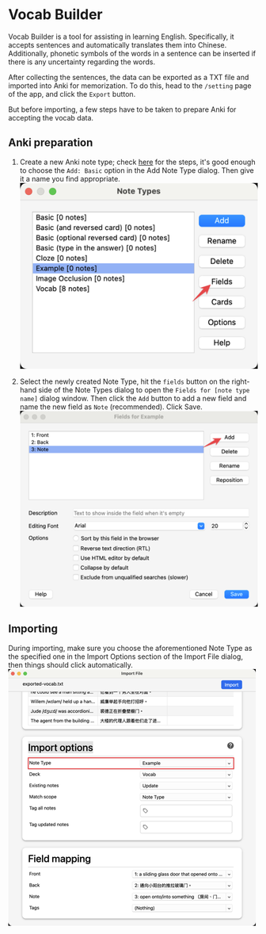 # Vocab Builder

Vocab Builder is a tool for assisting in learning English. Specifically, it accepts sentences and automatically translates them into Chinese. Additionally, phonetic symbols of the words in a sentence can be inserted if there is any uncertainty regarding the words.

After collecting the sentences, the data can be exported as a TXT file and imported into Anki for memorization. To do this, head to the `/setting` page of the app, and click the `Export` button.

But before importing, a few steps have to be taken to prepare Anki for accepting the vocab data.

## Anki preparation

1. Create a new Anki note type; check [here](https://docs.ankiweb.net/editing.html#:~:text=To%20create%20a%20new%20type%20of%20note%2C%20choose%20Tools%20%E2%86%92%20Manage%20Note%20Types%20from%20the%20main%20Anki%20window.%20Then%20click%20%22Add%22%20to%20add%20a%20new%20type%20of%20note.%20You%20will%20now%20see%20another%20screen%20that%20gives%20you%20a%20choice%20of%20note%20types%20to%20base%20the%20new%20type%20on.) for the steps, it's good enough to choose the `Add: Basic` option in the Add Note Type dialog. Then give it a name you find appropriate.
   ![new Note Type](./assets/img-1.png)

2. Select the newly created Note Type, hit the `fields` button on the right-hand side of the Note Types dialog to open the `Fields for [note type name]` dialog window. Then click the `Add` button to add a new field and name the new field as `Note` (recommended). Click Save.
   ![add a note field](./assets/img-2.png)

## Importing

During importing, make sure you choose the aforementioned Note Type as the specified one in the Import Options section of the Import File dialog, then things should click automatically.
![choose the right Note Type](./assets/img-3.png)
